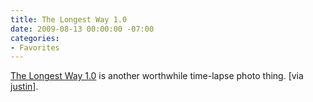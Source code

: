 ```yaml
---
title: The Longest Way 1.0
date: 2009-08-13 00:00:00 -07:00
categories:
- Favorites
---
```


<p><a href="http://vimeo.com/4636202">The Longest Way 1.0</a> is another worthwhile time-lapse photo thing. [via <a href="http://justinsomnia.org/">justin</a>].</p>
